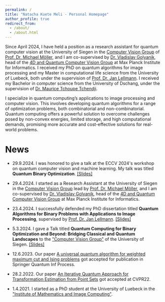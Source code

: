 ```yaml
---
permalink: /
title: "Natacha Kuete Meli - Personal Homepage"
author_profile: true
redirect_from: 
  - /about/
  - /about.html
---
```


Since April 2024, I have held a position as a research assistant for quantum computer vision at the University of Siegen in the [Computer Vision Group](https://www.vsa.informatik.uni-siegen.de) of [Prof. Dr. Michael Möller](https://sites.google.com/site/michaelmoellermath/), and I am co-supervised by [Dr. Vladislav Golyanik](https://people.mpi-inf.mpg.de/~golyanik/), head of the [4D and Quantum Computer Vision Group](https://4dqv.mpi-inf.mpg.de) at Max Planck Institute for Informatics.
I received my PhD on quantum algorithms for image processing and my Master in computational life science from the University of Luebeck, both under the supervision of [Prof. Dr. Jan Lellmann](https://www.lellmann.net/work/).
I received my Bachelor in computer science from the University of Dschang, under the supervision of [Dr. Maurice Tchoupe Tchendji](https://www.researchgate.net/profile/Maurice-Tchoupe-Tchendji).

I specialize in quantum computing’s applications to image processing and computer vision. 
This involves developing quantum algorithms for a range of optimization problems, both combinatorial and non-combinatorial. 
Quantum computing offers a powerful solution to overcome challenges posed by non-convex energies, limited storage, and high computational demands, promising more accurate and cost-effective solutions for real-world problems.


News
======
- 29.9.2024. I was honored to give a talk at the ECCV 2024's workshop on quantum computer vision and machine learning. My talk was titled **Quantum Binary Optimization**.  [[Slides]](../files/qc_eccv2024_KueteMeli.pdf)

- 29.4.2024. I started as a Research Assistant at the University of Siegen in the [Computer Vision Group](https://www.vsa.informatik.uni-siegen.de) lead by [Prof. Dr. Michael Möller](https://sites.google.com/site/michaelmoellermath/), and I am co-supervised by [Dr. Vladislav Golyanik](https://people.mpi-inf.mpg.de/~golyanik/), head of the [4D and Quantum Computer Vision Group](https://4dqv.mpi-inf.mpg.de) at Max Planck Institute for Informatics.

- 23.4.2024. I successfully defended my PhD dissertation titled **Quantum Algorithms for Binary Problems with Applications to Image Processing**, supervised by [Prof. Dr. Jan Lellmann](https://www.lellmann.net/work/). [[Slides]](../files/qc_defense_KueteMeli.pdf)

- 5.3.2024. I gave a Talk titled **Quantum Computing for Binary Optimization and Beyond: Bridging Classical and Quantum Landscapes** to the ["Computer Vision Group"](https://www.vsa.informatik.uni-siegen.de) of the University of Siegen. [[Slides]](../files/qc_siegen_KueteMeli.pdf)

- 12.6.2023. Our paper [A universal quantum algorithm for weighted maximum cut and Ising problems](https://doi.org/10.1007/s11128-023-04025-x) got accepted for publication in Springer Quantum Inf Process.

- 28.2.2022. Our paper [An Iterative Quantum Approach for Transformation Estimation from Point Sets](https://doi.org/10.1109/CVPR52688.2022.00061) got accepted at CVPR22.

- 1.4.2021. I started as a PhD student at the University of Luebeck in the ["Institute of Mathematics and Image Computing"](https://www.mic.uni-luebeck.de/about-us).